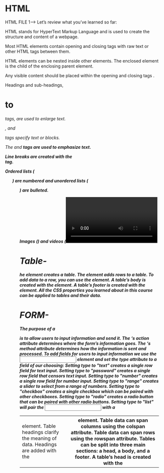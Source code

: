 # HTML
HTML FILE 1-->
Let’s review what you’ve learned so far:

HTML stands for HyperText Markup Language and is used to create the structure and content of a webpage.

Most HTML elements contain opening and closing tags with raw text or other HTML tags between them.

HTML elements can be nested inside other elements. The enclosed element is the child of the enclosing parent element.

Any visible content should be placed within the opening and closing <body> tags .
  
Headings and sub-headings,<h1> to <h6> tags, are used to enlarge text.
  
<p>, <span> and <div> tags specify text or blocks.
  
The <em> and <strong> tags are used to emphasize text.
  
Line breaks are created with the <br> tag.

Ordered lists (<ol>) are numbered and unordered lists (<ul>) are bulleted.

Images (<img>) and videos (<video>) can be added by linking to an existing source.



# Table-
he <table> element creates a table.
The <tr> element adds rows to a table.
To add data to a row, you can use the <td> element.
Table headings clarify the meaning of data. Headings are added with the <th> element.
Table data can span columns using the colspan attribute.
Table data can span rows using the rowspan attribute.
Tables can be split into three main sections: a head, a body, and a footer.
A table’s head is created with the <thead> element.
A table’s body is created with the <tbody> element.
A table’s footer is created with the <tfoot> element.
All the CSS properties you learned about in this course can be applied to tables and their data.


# FORM-
The purpose of a <form> is to allow users to input information and send it.
The <form>‘s action attribute determines where the form’s information goes.
The <form>‘s method attribute determines how the information is sent and processed.
To add fields for users to input information we use the <input> element and set the type attribute to a field of our choosing:
Setting type to "text" creates a single row field for text input.
Setting type to "password" creates a single row field that censors text input.
Setting type to "number" creates a single row field for number input.
Setting type to "range" creates a slider to select from a range of numbers.
Setting type to "checkbox" creates a single checkbox which can be paired with other checkboxes.
Setting type to "radio" creates a radio button that can be paired with other radio buttons.
Setting type to "list" will pair the <input> with a <datalist> element.
Setting type to "submit" creates a submit button.
A <select> element is populated with <option> elements and renders a dropdown list selection.
A <datalist> element is populated with <option> elements and works with an <input> to search through choices.
A <textarea> element is a text input field that has a customizable area.
When a <form> is submitted, the name of the fields that accept input and the value of those fields are sent as name=value pairs.
